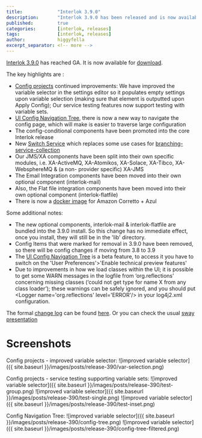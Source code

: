 ```yaml
---
title:             "Interlok 3.9.0"
description:       "Interlok 3.9.0 has been released and is now available for download."
published:         true
categories:        [interlok, releases]
tags:              [interlok, releases]
author:            higgyfella
excerpt_separator: <!-- more -->
---
```


[Interlok 3.9.0](https://development.adaptris.net/installers/Interlok/3.9.0/) has reached GA. It is now available for [download](https://development.adaptris.net/installers/Interlok/3.9.0/).

<!-- more -->

The key highlights are :

* [Config projects](http://interlok.adaptris.net/interlok-docs/ui-config-project.html) continued improvements: We have improved the variable selector in the settings editor so it populates empty settings upon variable selection (making sure that element is outputted upon Apply Config); Our service testing features now support testing with variable sets.
* [UI Config Navigation Tree](http://interlok.adaptris.net/interlok-docs/ui-config-navigation-tree.html), there is now a new way to navigate the config page, which will make is easier to traverse large configuration
* The config-conditional components have been promoted into the core Interlok release
* New [Switch Service](https://nexus.adaptris.net/nexus/content/sites/javadocs/com/adaptris/interlok-core/3.9.0-RELEASE/com/adaptris/core/services/conditional/Switch.html) which replaces some use cases for [branching-service-collection](https://nexus.adaptris.net/nexus/content/sites/javadocs/com/adaptris/interlok-core/3.9.0-RELEASE/com/adaptris/core/BranchingServiceCollection.html)
* Our JMS/XA components have been split into their own specific modules, i.e. XA-ActiveMQ, XA-Atomikos, XA-Solace, XA-Tibco, XA-WebsphereMQ & (a non- provider specific) XA-JMS
* The Email Integration components have been moved into their own optional component (interlok-mail)
* Also, the Flat file integration components have been moved into their own optional component (interlok-flatfile)
* There is now a [docker image](https://hub.docker.com/r/adaptris/interlok/tags) for Amazon Corretto + Azul

Some additional notes:

* The new optional components, interlok-mail & interlok-flatfile are bundled into the 3.9.0 install. So this change has no immediate effect, once you install, they will still be in the 'lib' directory.
* Config Items that were marked for removal in 3.9.0 have been removed, so there will be config changes if moving from 3.8 to 3.9
* The [UI Config Navigation Tree](http://interlok.adaptris.net/interlok-docs/ui-config-navigation-tree.html) is a beta feature, to access it you have to switch on the 'User Preferences'>'Enable technical preview features'
* Due to improvements in how we load classes within the UI; it is possible to get some WARN messages in the logfile from ‘org.reflections’ concerning missing classes (‘could not get type for name X from any class loader’); these warnings can be safely ignored, and you should put &lt;Logger name='org.reflections' level='ERROR'/&gt; in your log4j2.xml configuration.


The formal [change log](https://development.adaptris.net/docs/Interlok/changelog.html) can be found [here](https://development.adaptris.net/docs/Interlok/changelog.html). 
Or you can check the usual [sway presentation](https://sway.office.com/agFPJJajFX0YzUfl)


# Screenshots

Config projects - improved variable selector:
![improved variable selector]({{ site.baseurl }}/images/posts/release-390/var-selection.png)

Config projects - service testing supporting variable sets:
![improved variable selector]({{ site.baseurl }}/images/posts/release-390/test-group.png)
![improved variable selector]({{ site.baseurl }}/images/posts/release-390/test-single.png)
![improved variable selector]({{ site.baseurl }}/images/posts/release-390/test-inset.png)

Config Navigation Tree:
![improved variable selector]({{ site.baseurl }}/images/posts/release-390/config-tree.png)
![improved variable selector]({{ site.baseurl }}/images/posts/release-390/config-tree-filtered.png)
